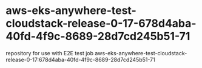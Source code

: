 # aws-eks-anywhere-test-cloudstack-release-0-17-678d4aba-40fd-4f9c-8689-28d7cd245b51-71
repository for use with E2E test job aws-eks-anywhere-test-cloudstack-release-0-17:678d4aba-40fd-4f9c-8689-28d7cd245b51-71
